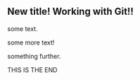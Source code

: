 ## New title! Working with Git!!

some text.



some more text!



something further.




THIS IS THE END
